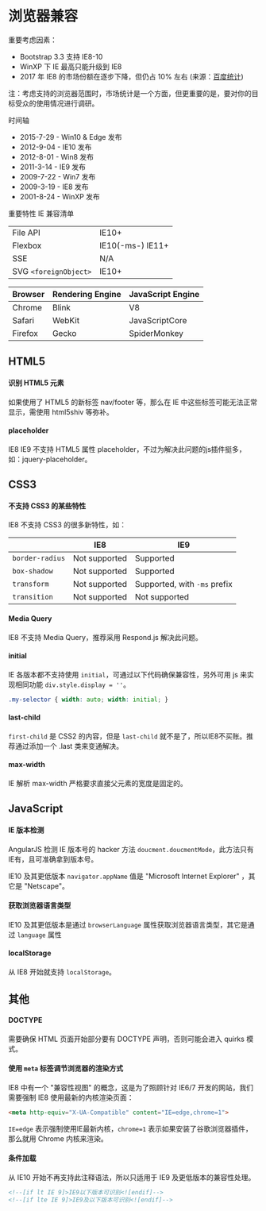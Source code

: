# 浏览器兼容

重要考虑因素：
* Bootstrap 3.3 支持 IE8-10
* WinXP 下 IE 最高只能升级到 IE8
* 2017 年 IE8 的市场份额在逐步下降，但仍占 10% 左右 (来源：[百度统计](http://tongji.baidu.com/data/browser))

注：考虑支持的浏览器范围时，市场统计是一个方面，但更重要的是，要对你的目标受众的使用情况进行调研。

时间轴

* 2015-7-29 - Win10 & Edge 发布
* 2012-9-04 - IE10 发布
* 2012-8-01 - Win8 发布
* 2011-3-14 - IE9 发布
* 2009-7-22 - Win7 发布
* 2009-3-19 - IE8 发布
* 2001-8-24 - WinXP 发布

重要特性 IE 兼容清单

|||
|-----------|----------------
| File API  | IE10+
| Flexbox   | IE10(-ms-) IE11+
| SSE       | N/A
| SVG `<foreignObject>` | IE10+


| Browser | Rendering Engine | JavaScript Engine
|---------|----------------  |-------------------
| Chrome  | Blink            | V8
| Safari  | WebKit           | JavaScriptCore
| Firefox | Gecko            | SpiderMonkey


## HTML5

#### 识别 HTML5 元素

如果使用了 HTML5 的新标签 nav/footer 等，那么在 IE 中这些标签可能无法正常显示，需使用 html5shiv 等弥补。

#### placeholder

IE8 IE9 不支持 HTML5 属性 placeholder，不过为解决此问题的js插件挺多，如：jquery-placeholder。



## CSS3

#### 不支持 CSS3 的某些特性

IE8 不支持 CSS3 的很多新特性，如：

|                 | IE8           | IE9
|-----------------|---------------|-----------------------------
| `border-radius` | Not supported | Supported
| `box-shadow`    | Not supported | Supported
| `transform`     | Not supported | Supported, with `-ms` prefix
| `transition`    | Not supported | Not supported

#### Media Query

IE8 不支持 Media Query，推荐采用 Respond.js 解决此问题。

#### initial

IE 各版本都不支持使用 `initial`，可通过以下代码确保兼容性，另外可用 js 来实现相同功能 `div.style.display = ''`。

```css
.my-selector { width: auto; width: initial; }
```

#### last-child

`first-child` 是 CSS2 的内容，但是 `last-child` 就不是了，所以IE8不买账。推荐通过添加一个 .last 类来变通解决。

#### max-width

IE 解析 max-width 严格要求直接父元素的宽度是固定的。



## JavaScript

#### IE 版本检测

AngularJS 检测 IE 版本号的 hacker 方法 `doucment.doucmentMode`，此方法只有IE有，且可准确拿到版本号。

IE10 及其更低版本 `navigator.appName` 值是 "Microsoft Internet Explorer" ，其它是 "Netscape"。

#### 获取浏览器语言类型

IE10 及其更低版本是通过 `browserLanguage` 属性获取浏览器语言类型，其它是通过 `language` 属性

#### localStorage

从 IE8 开始就支持 `localStorage`。



## 其他

#### DOCTYPE

需要确保 HTML 页面开始部分要有 DOCTYPE 声明，否则可能会进入 quirks 模式。

#### 使用 `meta` 标签调节浏览器的渲染方式

IE8 中有一个 "兼容性视图" 的概念，这是为了照顾针对 IE6/7 开发的网站，我们需要强制 IE8 使用最新的内核渲染页面：

```html
<meta http-equiv="X-UA-Compatible" content="IE=edge,chrome=1">
```

`IE=edge` 表示强制使用IE最新内核，`chrome=1` 表示如果安装了谷歌浏览器插件，那么就用 Chrome 内核来渲染。

#### 条件加载

从 IE10 开始不再支持此注释语法，所以只适用于 IE9 及更低版本的兼容性处理。

```html
<!--[if lt IE 9]>IE9以下版本可识别<![endif]-->
<!--[if lte IE 9]>IE9及以下版本可识别<![endif]-->
```
